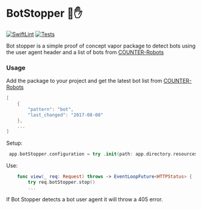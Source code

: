 # BotStopper 🤖✋
[![SwiftLint](https://github.com/handya/BotStopper/actions/workflows/swiftlint.yml/badge.svg)](https://github.com/handya/BotStopper/actions/workflows/swiftlint.yml) [![Tests](https://github.com/handya/BotStopper/actions/workflows/tests.yml/badge.svg)](https://github.com/handya/BotStopper/actions/workflows/tests.yml)

Bot stopper is a simple proof of concept vapor package to detect bots using the user agent header and a list of bots from [COUNTER-Robots](https://github.com/atmire/COUNTER-Robots)


### Usage 
Add the package to your project and get the latest bot list from [COUNTER-Robots](https://github.com/atmire/COUNTER-Robots)
```swift
[
    {
        "pattern": "bot",
        "last_changed": "2017-08-08"
    },
    ...
]
```

Setup: 
```swift
 app.botStopper.configuration = try .init(path: app.directory.resourcesDirectory)
 ```

Use: 
```swift
    func view(_ req: Request) throws -> EventLoopFuture<HTTPStatus> {
        try req.botStopper.stop()
     	...
```

If Bot Stopper detects a bot user agent it will throw a 405 error.
